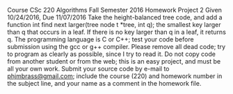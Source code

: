 Course CSc 220 Algorithms Fall Semester 2016
Homework Project 2
Given 10/24/2016, Due 11/07/2016
Take the height-balanced tree code, and add a function
int find next larger(tree node t *tree, int q);
the smallest key larger than q that occurs in a leaf.
If there is no key larger than q in a leaf, it returns q. The programming language
is C or C++; test your code before submission using the gcc or g++ compiler. Please
remove all dead code; try to program as clearly as possible, since I try to read it. Do not
copy code from another student or from the web; this is an easy project, and must be all
your own work.
Submit your source code by e-mail to phjmbrass@gmail.com; include the course
(220) and homework number in the subject line, and your name as a comment in the
homework file.